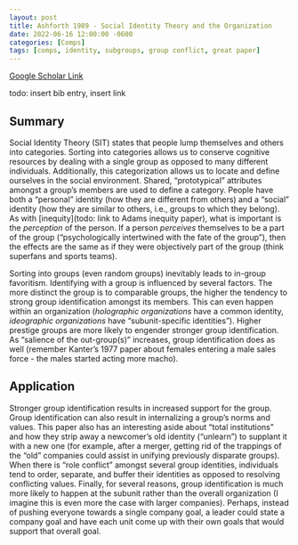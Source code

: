 ```yaml
---
layout: post
title: Ashforth 1989 - Social Identity Theory and the Organization
date: 2022-06-16 12:00:00 -0600
categories: [Comps]
tags: [comps, identity, subgroups, group conflict, great paper]
---
```

[Google Scholar Link](https://scholar.google.com/scholar?hl=en&as_sdt=0%2C45&q=Social+identity+theory+and+the+organization&btnG=)

todo: insert bib entry, insert link

## Summary
Social Identity Theory (SIT) states that people lump themselves and others into categories.  Sorting into categories allows us to conserve cognitive resources by dealing with a single group as opposed to many different individuals.  Additionally, this categorization allows us to locate and define ourselves in the social environment.  Shared, “prototypical” attributes amongst a group’s members are used to define a category.  People have both a “personal” identity (how they are different from others) and a “social” identity (how they are similar to others, i.e., groups to which they belong).  As with [inequity](todo: link to Adams inequity paper), what is important is the _perception_ of the person.  If a person _perceives_ themselves to be a part of the group (“psychologically intertwined with the fate of the group”), then the effects are the same as if they were objectively part of the group (think superfans and sports teams).

Sorting into groups (even random groups) inevitably leads to in-group favoritism.  Identifying with a group is influenced by several factors.  The more distinct the group is to comparable groups, the higher the tendency to strong group identification amongst its members.  This can even happen within an organization (_holographic organizations_ have a common identity, _ideographic organizations_ have “subunit-specific identities”).  Higher prestige groups are more likely to engender stronger group identification.  As “salience of the out-group(s)” increases, group identification does as well (remember Kanter’s 1977 paper about females entering a male sales force - the males started acting more macho).

## Application
Stronger group identification results in increased support for the group.  Group identification can also result in internalizing a group’s norms and values.  This paper also has an interesting aside about “total institutions” and how they strip away a newcomer’s old identity (“unlearn”) to supplant it with a new one (for example, after a merger, getting rid of the trappings of the “old” companies could assist in unifying previously disparate groups).  When there is “role conflict” amongst several group identities, individuals tend to order, separate, and buffer their identities as opposed to resolving conflicting values.  Finally, for several reasons, group identification is much more likely to happen at the subunit rather than the overall organization (I imagine this is even more the case with larger companies).  Perhaps, instead of pushing everyone towards a single company goal, a leader could state a company goal and have each unit come up with their own goals that would support that overall goal.
